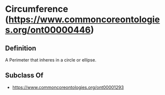 # Circumference (https://www.commoncoreontologies.org/ont00000446)

## Definition
A Perimeter that inheres in a circle or ellipse.

## Subclass Of
- https://www.commoncoreontologies.org/ont00001293

